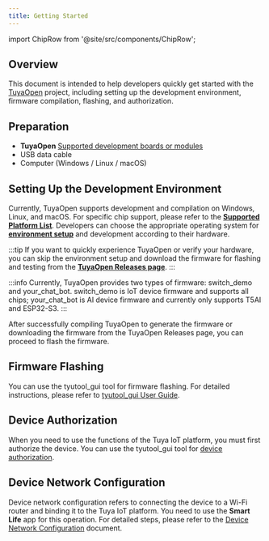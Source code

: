 ```yaml
---
title: Getting Started
---
```


import ChipRow from '@site/src/components/ChipRow';

## Overview

This document is intended to help developers quickly get started with the [TuyaOpen](https://github.com/tuya/TuyaOpen) project, including setting up the development environment, firmware compilation, flashing, and authorization.

## Preparation

 - **TuyaOpen** [Supported development boards or modules](../hardware-specific/index.md#hardware-platforms)
 - USB data cable
 - Computer (Windows / Linux / macOS)

## Setting Up the Development Environment

Currently, TuyaOpen supports development and compilation on Windows, Linux, and macOS. For specific chip support, please refer to the **[Supported Platform List](../about-tuyaopen.md#supported-platform-list)**. Developers can choose the appropriate operating system for **[environment setup](./enviroment-setup.md)** and development according to their hardware.

:::tip
If you want to quickly experience TuyaOpen or verify your hardware, you can skip the environment setup and download the firmware for flashing and testing from the **[TuyaOpen Releases page](https://github.com/tuya/TuyaOpen/releases)**.
:::

:::info
Currently, TuyaOpen provides two types of firmware: switch_demo and your_chat_bot. switch_demo is IoT device firmware and supports all chips; your_chat_bot is AI device firmware and currently only supports T5AI and ESP32-S3.
:::

After successfully compiling TuyaOpen to generate the firmware or downloading the firmware from the TuyaOpen Releases page, you can proceed to flash the firmware.

## Firmware Flashing

You can use the tyutool_gui tool for firmware flashing. For detailed instructions, please refer to [tyutool_gui User Guide](./tools-tyutool.md).

## Device Authorization

When you need to use the functions of the Tuya IoT platform, you must first authorize the device. You can use the tyutool_gui tool for [device authorization](./tools-tyutool.md#device-authorization-information-writing).

## Device Network Configuration

Device network configuration refers to connecting the device to a Wi-Fi router and binding it to the Tuya IoT platform. You need to use the **Smart Life** app for this operation. For detailed steps, please refer to the [Device Network Configuration](./device-network-configuration.md) document.

